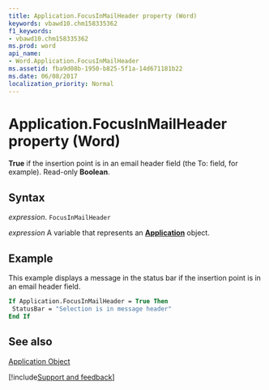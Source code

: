 ```yaml
---
title: Application.FocusInMailHeader property (Word)
keywords: vbawd10.chm158335362
f1_keywords:
- vbawd10.chm158335362
ms.prod: word
api_name:
- Word.Application.FocusInMailHeader
ms.assetid: fba9d08b-1950-b825-5f1a-14d671181b22
ms.date: 06/08/2017
localization_priority: Normal
---
```



# Application.FocusInMailHeader property (Word)

 **True** if the insertion point is in an email header field (the To: field, for example). Read-only **Boolean**.


## Syntax

_expression_. `FocusInMailHeader`

_expression_ A variable that represents an **[Application](Word.Application.md)** object. 


## Example

This example displays a message in the status bar if the insertion point is in an email header field.


```vb
If Application.FocusInMailHeader = True Then 
 StatusBar = "Selection is in message header" 
End If
```


## See also


[Application Object](Word.Application.md)

[!include[Support and feedback](~/includes/feedback-boilerplate.md)]